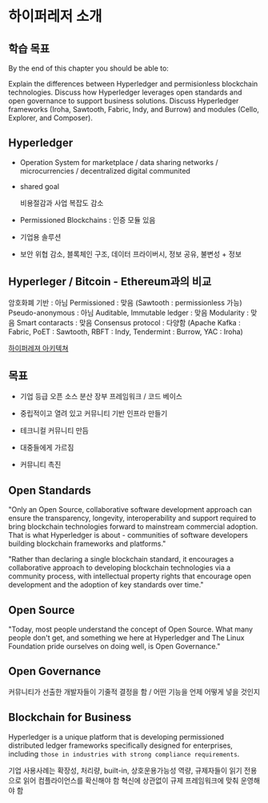 # 하이퍼레저 소개

## 학습 목표

By the end of this chapter you should be able to:

Explain the differences between Hyperledger and permisionless blockchain technologies.
Discuss how Hyperledger leverages open standards and open governance to support business solutions.
Discuss Hyperledger frameworks (Iroha, Sawtooth, Fabric, Indy, and Burrow) and modules (Cello, Explorer, and Composer).

## Hyperledger

* Operation System for marketplace / data sharing networks / microcurrencies / decentralized digital communited

* shared goal

    비용절감과 사업 복잡도 감소

* Permissioned Blockchains : 인증 모듈 있음

* 기업용 솔루션

* 보안 위협 감소, 블록체인 구조, 데이터 프라이버시, 정보 공유, 불변성 + 정보

## Hyperleger / Bitcoin - Ethereum과의 비교

암호화폐 기반 : 아님
Permissioned : 맞음 (Sawtooth : permissionless 가능)
Pseudo-anonymous : 아님
Auditable, Immutable ledger : 맞음
Modularity : 맞음
Smart contaracts : 맞음
Consensus protocol : 다양함 (Apache Kafka : Fabric, PoET : Sawtooth, RBFT : Indy, Tendermint : Burrow, YAC : Iroha)

[하이퍼레져 아키텍쳐](https://www.hyperledger.org/wp-content/uploads/2017/08/HyperLedger_Arch_WG_Paper_1_Consensus.pdf)

## 목표

* 기업 등급 오픈 소스 분산 장부 프레임워크 / 코드 베이스

* 중립적이고 열려 있고 커뮤니티 기반 인프라 만들기

* 테크니컬 커뮤니티 만듬

* 대중들에게 가르짐

* 커뮤니티 촉진

## Open Standards

"Only an Open Source, collaborative software development approach can ensure the transparency, longevity, interoperability and support required to bring blockchain technologies forward to mainstream commercial adoption. That is what Hyperledger is about - communities of software developers building blockchain frameworks and platforms."

"Rather than declaring a single blockchain standard, it encourages a collaborative approach to developing blockchain technologies via a community process, with intellectual property rights that encourage open development and the adoption of key standards over time."

[](https://hyperledger-fabric.readthedocs.io/en/latest/)

## Open Source

"Today, most people understand the concept of Open Source. What many people don't get, and something we here at Hyperledger and The Linux Foundation pride ourselves on doing well, is Open Governance."

## Open Governance

[](https://hyperledger.org/blog/2017/09/06/abcs-of-open-governance)

커뮤니티가 선출한 개발자들이 기줄적 결정을 함 / 어떤 기능을 언제 어떻게 넣을 것인지

## Blockchain for Business

Hyperledger is a unique platform that is developing permissioned distributed ledger frameworks specifically designed for enterprises, including `those in industries with strong compliance requirements`.

기업 사용사례는 확장성, 처리량, built-in, 상호운용가능성 역량, 규제자들이 읽기 전용으로 읽어 컴플라이언스를 확신해야 함
혁신에 상관없이 규제 프레임워크에 맞춰 운영해야 함
